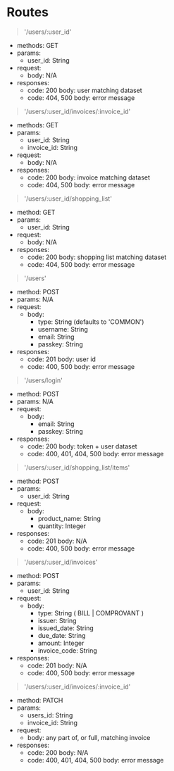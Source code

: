 # Routes
<!--
**        endpoints
:::       errors
:::       responses
:::       status codes
:::       request params
-->

> '/users/:user_id'
  - methods: GET
  - params:
      - user_id: String
  - request:
      - body: N/A
  - responses:
      - code: 200
        body: user matching dataset
      - code: 404, 500
        body: error message

> '/users/:user_id/invoices/:invoice_id'
  - methods: GET
  - params:
      - user_id: String
      - invoice_id: String
  - request:
      - body: N/A
  - responses:
      - code: 200
        body: invoice matching dataset
      - code: 404, 500
        body: error message

> '/users/:user_id/shopping_list'
  - method: GET
  - params:
      - user_id: String
  - request:
      - body: N/A
  - responses:
      - code: 200
        body: shopping list matching dataset
      - code: 404, 500
        body: error message

> '/users'
  - method: POST
  - params: N/A
  - request:
      - body:
         - type: String (defaults to 'COMMON')
         - username: String
         - email: String
         - passkey: String
  - responses:
      - code: 201
        body: user id
      - code: 400, 500
        body: error message

> '/users/login'
  - method: POST
  - params: N/A 
  - request:
      - body:
         - email: String
         - passkey: String
  - responses:
      - code: 200
        body: token + user dataset
      - code: 400, 401, 404, 500
        body: error message

> '/users/:user_id/shopping_list/items'
  - method: POST
  - params:
      - user_id: String
  - request:
      - body:
         - product_name: String
         - quantity: Integer
  - responses:
      - code: 201
        body: N/A
      - code: 400, 500
        body: error message

> '/users/:user_id/invoices'
  - method: POST
  - params:
      - user_id: String
  - request:
      - body:
         - type: String ( BILL | COMPROVANT )
         - issuer: String
         - issued_date: String
         - due_date: String
         - amount: Integer
         - invoice_code: String
  - responses:
      - code: 201
        body: N/A
      - code: 400, 500
        body: error message

> '/users/:user_id/invoices/:invoice_id'
  - method: PATCH
  - params:
      - users_id: String
      - invoice_id: String
  - request:
      - body: any part of, or full, matching invoice
  - responses:
      - code: 200
        body: N/A
      - code: 400, 401, 404, 500
        body: error message
